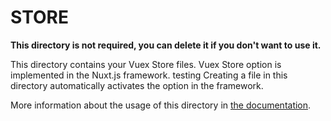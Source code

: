 # STORE

**This directory is not required, you can delete it if you don't want to use it.**

This directory contains your Vuex Store files.
Vuex Store option is implemented in the Nuxt.js framework.
testing
Creating a file in this directory automatically activates the option in the framework.

More information about the usage of this directory in [the documentation](https://nuxtjs.org/guide/vuex-store).
